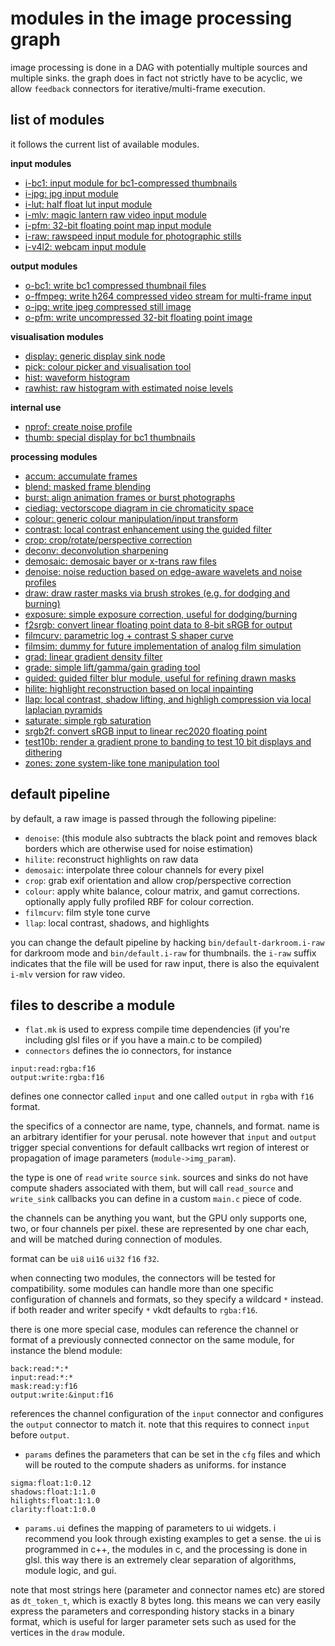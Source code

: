 # modules in the image processing graph

image processing is done in a DAG with potentially multiple sources and multiple sinks.
the graph does in fact not strictly have to be acyclic, we allow `feedback` connectors
for iterative/multi-frame execution.

## list of modules
it follows the current list of available modules.

**input modules**

* [i-bc1: input module for bc1-compressed thumbnails](./i-bc1/readme.md)
* [i-jpg: jpg input module](./i-jpg/readme.md)
* [i-lut: half float lut input module](./i-lut/readme.md)
* [i-mlv: magic lantern raw video input module](./i-mlv/readme.md)
* [i-pfm: 32-bit floating point map input module](./i-pfm/readme.md)
* [i-raw: rawspeed input module for photographic stills](./i-raw/readme.md)
* [i-v4l2: webcam input module](./i-v4l2/readme.md)

**output modules**

* [o-bc1: write bc1 compressed thumbnail files](./o-bc1/readme.md)
* [o-ffmpeg: write h264 compressed video stream for multi-frame input](./o-ffmpeg/readme.md)
* [o-jpg: write jpeg compressed still image](./o-jpg/readme.md)
* [o-pfm: write uncompressed 32-bit floating point image](./o-pfm/readme.md)

**visualisation modules**

* [display: generic display sink node](./display/readme.md)
* [pick: colour picker and visualisation tool](./pick/readme.md)
* [hist: waveform histogram](./hist/readme.md)
* [rawhist: raw histogram with estimated noise levels](./rawhist/readme.md)

**internal use**

* [nprof: create noise profile](./nprof/readme.md)
* [thumb: special display for bc1 thumbnails](./thumb/readme.md)

**processing modules**

* [accum: accumulate frames](./accum/readme.md)
* [blend: masked frame blending](./blend/readme.md)
* [burst: align animation frames or burst photographs](./burst/readme.md)
* [ciediag: vectorscope diagram in cie chromaticity space](./ciediag/readme.md)
* [colour: generic colour manipulation/input transform](./colour/readme.md)
* [contrast: local contrast enhancement using the guided filter](./contrast/readme.md)
* [crop: crop/rotate/perspective correction](./crop/readme.md)
* [deconv: deconvolution sharpening](./deconv/readme.md)
* [demosaic: demosaic bayer or x-trans raw files](./demosaic/readme.md)
* [denoise: noise reduction based on edge-aware wavelets and noise profiles](./denoise/readme.md)
* [draw: draw raster masks via brush strokes (e.g. for dodging and burning)](./draw/readme.md)
* [exposure: simple exposure correction, useful for dodging/burning](./exposure/readme.md)
* [f2srgb: convert linear floating point data to 8-bit sRGB for output](./f2srgb/readme.md)
* [filmcurv: parametric log + contrast S shaper curve](./filmcurv/readme.md)
* [filmsim: dummy for future implementation of analog film simulation](./filmsim/readme.md)
* [grad: linear gradient density filter](./grad/readme.md)
* [grade: simple lift/gamma/gain grading tool](./grade/readme.md)
* [guided: guided filter blur module, useful for refining drawn masks](./guided/readme.md)
* [hilite: highlight reconstruction based on local inpainting](./hilite/readme.md)
* [llap: local contrast, shadow lifting, and highligh compression via local laplacian pyramids](./llap/readme.md)
* [saturate: simple rgb saturation](./saturate/readme.md)
* [srgb2f: convert sRGB input to linear rec2020 floating point](./srgb2f/readme.md)
* [test10b: render a gradient prone to banding to test 10 bit displays and dithering](./test10b/readme.md)
* [zones: zone system-like tone manipulation tool](./zones/readme.md)


## default pipeline

by default, a raw image is passed through the following pipeline:

* `denoise`: (this module also subtracts the black point and removes black borders which are otherwise used for noise estimation)
* `hilite`: reconstruct highlights on raw data
* `demosaic`: interpolate three colour channels for every pixel
* `crop`: grab exif orientation and allow crop/perspective correction
* `colour`: apply white balance, colour matrix, and gamut corrections. optionally apply fully profiled RBF for colour correction.
* `filmcurv`: film style tone curve
* `llap`: local contrast, shadows, and highlights

you can change the default pipeline by hacking `bin/default-darkroom.i-raw` for
darkroom mode and `bin/default.i-raw` for thumbnails. the `i-raw` suffix
indicates that the file will be used for raw input, there is also the
equivalent `i-mlv` version for raw video.


## files to describe a module

* `flat.mk` is used to express compile time dependencies (if you're including glsl files or if you have a main.c to be compiled)
* `connectors` defines the io connectors, for instance
```
input:read:rgba:f16
output:write:rgba:f16
```
defines one connector called `input` and one called `output` in `rgba` with `f16` format.

the specifics of a connector are name, type, channels, and format. name is an
arbitrary identifier for your perusal. note however that `input` and `output`
trigger special conventions for default callbacks wrt region of interest or
propagation of image parameters (`module->img_param`).

the type is one of `read` `write` `source` `sink`. sources and sinks do not
have compute shaders associated with them, but will call `read_source` and
`write_sink` callbacks you can define in a custom `main.c` piece of code.

the channels can be anything you want, but the GPU only supports one, two, or
four channels per pixel. these are represented by one char each, and will be
matched during connection of modules.

format can be `ui8` `ui16` `ui32` `f16` `f32`.

when connecting two modules, the connectors will be tested for compatibility.
some modules can handle more than one specific configuration of channels and
formats, so they specify a wildcard `*` instead. if both reader and writer
specify `*` vkdt defaults to `rgba:f16`.

there is one more special case, modules can reference the channel or format of
a previously connected connector on the same module, for instance the blend module:
```
back:read:*:*
input:read:*:*
mask:read:y:f16
output:write:&input:f16
```
references the channel configuration of the `input` connector and configures
the `output` connector to match it. note that this requires to connect `input`
before `output`.

* `params` defines the parameters that can be set in the `cfg` files and which
  will be routed to the compute shaders as uniforms. for instance
```
sigma:float:1:0.12
shadows:float:1:1.0
hilights:float:1:1.0
clarity:float:1:0.0
```
* `params.ui` defines the mapping of parameters to ui widgets. i recommend you
  look through existing examples to get a sense. the ui is programmed in c++,
  the modules in c, and the processing is done in glsl. this way there is an
  extremely clear separation of algorithms, module logic, and gui.

note that most strings here (parameter and connector names etc) are stored as
`dt_token_t`, which is exactly 8 bytes long. this means we can very easily
express the parameters and corresponding history stacks in a binary format,
which is useful for larger parameter sets such as used for the vertices
in the `draw` module.

